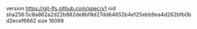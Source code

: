 version https://git-lfs.github.com/spec/v1
oid sha256:5c8a862a2d22b882de8bf8d27dd64652b4e125ebb9ea4d262bfb0bd2ecef6662
size 16089
